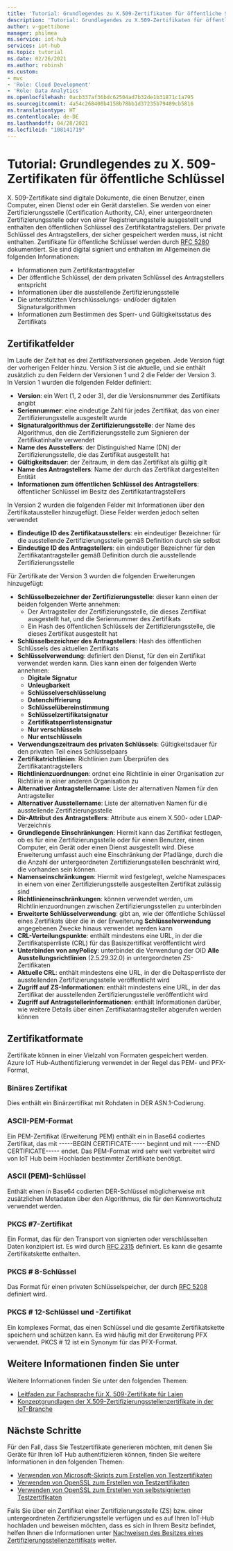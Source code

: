 ```yaml
---
title: 'Tutorial: Grundlegendes zu X.509-Zertifikaten für öffentliche Schlüssel für Azure IoT Hub | Microsoft-Dokumentation'
description: 'Tutorial: Grundlegendes zu X.509-Zertifikaten für öffentliche Schlüssel für Azure IoT Hub'
author: v-gpettibone
manager: philmea
ms.service: iot-hub
services: iot-hub
ms.topic: tutorial
ms.date: 02/26/2021
ms.author: robinsh
ms.custom:
- mvc
- 'Role: Cloud Development'
- 'Role: Data Analytics'
ms.openlocfilehash: 0acb337af36bdc62504ad7b32de1b31871c1a795
ms.sourcegitcommit: 4a54c268400b4158b78bb1d37235b79409cb5816
ms.translationtype: HT
ms.contentlocale: de-DE
ms.lasthandoff: 04/28/2021
ms.locfileid: "108141719"
---
```

# <a name="tutorial-understanding-x509-public-key-certificates"></a>Tutorial: Grundlegendes zu X. 509-Zertifikaten für öffentliche Schlüssel

X. 509-Zertifikate sind digitale Dokumente, die einen Benutzer, einen Computer, einen Dienst oder ein Gerät darstellen. Sie werden von einer Zertifizierungsstelle (Certification Authority, CA), einer untergeordneten Zertifizierungsstelle oder von einer Registrierungsstelle ausgestellt und enthalten den öffentlichen Schlüssel des Zertifikatantragstellers. Der private Schlüssel des Antragstellers, der sicher gespeichert werden muss, ist nicht enthalten. Zertifikate für öffentliche Schlüssel werden durch [RFC 5280](https://tools.ietf.org/html/rfc5280) dokumentiert. Sie sind digital signiert und enthalten im Allgemeinen die folgenden Informationen:

* Informationen zum Zertifikatantragsteller
* Der öffentliche Schlüssel, der dem privaten Schlüssel des Antragstellers entspricht
* Informationen über die ausstellende Zertifizierungsstelle
* Die unterstützten Verschlüsselungs- und/oder digitalen Signaturalgorithmen
* Informationen zum Bestimmen des Sperr- und Gültigkeitsstatus des Zertifikats

## <a name="certificate-fields"></a>Zertifikatfelder

Im Laufe der Zeit hat es drei Zertifikatversionen gegeben. Jede Version fügt der vorherigen Felder hinzu. Version 3 ist die aktuelle, und sie enthält zusätzlich zu den Feldern der Versionen 1 und 2 die Felder der Version 3. In Version 1 wurden die folgenden Felder definiert:

* **Version**: ein Wert (1, 2 oder 3), der die Versionsnummer des Zertifikats angibt
* **Seriennummer**: eine eindeutige Zahl für jedes Zertifikat, das von einer Zertifizierungsstelle ausgestellt wurde
* **Signaturalgorithmus der Zertifizierungsstelle**: der Name des Algorithmus, den die Zertifizierungsstelle zum Signieren der Zertifikatinhalte verwendet
* **Name des Ausstellers**: der Distinguished Name (DN) der Zertifizierungsstelle, die das Zertifikat ausgestellt hat
* **Gültigkeitsdauer**: der Zeitraum, in dem das Zertifikat als gültig gilt
* **Name des Antragstellers**: Name der durch das Zertifikat dargestellten Entität
* **Informationen zum öffentlichen Schlüssel des Antragstellers**: öffentlicher Schlüssel im Besitz des Zertifikatantragstellers

In Version 2 wurden die folgenden Felder mit Informationen über den Zertifikataussteller hinzugefügt. Diese Felder werden jedoch selten verwendet

* **Eindeutige ID des Zertifikatausstellers**: ein eindeutiger Bezeichner für die ausstellende Zertifizierungsstelle gemäß Definition durch sie selbst
* **Eindeutige ID des Antragstellers**: ein eindeutiger Bezeichner für den Zertifikatantragsteller gemäß Definition durch die ausstellende Zertifizierungsstelle

Für Zertifikate der Version 3 wurden die folgenden Erweiterungen hinzugefügt:

* **Schlüsselbezeichner der Zertifizierungsstelle**: dieser kann einen der beiden folgenden Werte annehmen:
  * Der Antragsteller der Zertifizierungsstelle, die dieses Zertifikat ausgestellt hat, und die Seriennummer des Zertifikats
  * Ein Hash des öffentlichen Schlüssels der Zertifizierungsstelle, die dieses Zertifikat ausgestellt hat
* **Schlüsselbezeichner des Antragstellers**: Hash des öffentlichen Schlüssels des aktuellen Zertifikats
* **Schlüsselverwendung**: definiert den Dienst, für den ein Zertifikat verwendet werden kann. Dies kann einen der folgenden Werte annehmen:
  * **Digitale Signatur**
  * **Unleugbarkeit**
  * **Schlüsselverschlüsselung**
  * **Datenchiffrierung**
  * **Schlüsselübereinstimmung**
  * **Schlüsselzertifikatsignatur**
  * **Zertifikatsperrlistensignatur**
  * **Nur verschlüsseln**
  * **Nur entschlüsseln**
* **Verwendungszeitraum des privaten Schlüssels**: Gültigkeitsdauer für den privaten Teil eines Schlüsselpaars
* **Zertifikatrichtlinien**: Richtlinien zum Überprüfen des Zertifikatantragstellers
* **Richtlinienzuordnungen**: ordnet eine Richtlinie in einer Organisation zur Richtlinie in einer anderen Organisation zu
* **Alternativer Antragstellername**: Liste der alternativen Namen für den Antragsteller
* **Alternativer Ausstellername**: Liste der alternativen Namen für die ausstellende Zertifizierungsstelle
* **Dir-Attribut des Antragstellers**: Attribute aus einem X.500- oder LDAP-Verzeichnis
* **Grundlegende Einschränkungen**: Hiermit kann das Zertifikat festlegen, ob es für eine Zertifizierungsstelle oder für einen Benutzer, einen Computer, ein Gerät oder einen Dienst ausgestellt wird. Diese Erweiterung umfasst auch eine Einschränkung der Pfadlänge, durch die die Anzahl der untergeordneten Zertifizierungsstellen beschränkt wird, die vorhanden sein können.
* **Namenseinschränkungen**: Hiermit wird festgelegt, welche Namespaces in einem von einer Zertifizierungsstelle ausgestellten Zertifikat zulässig sind
* **Richtlinieneinschränkungen**: können verwendet werden, um Richtlinienzuordnungen zwischen Zertifizierungsstellen zu unterbinden
* **Erweiterte Schlüsselverwendung**: gibt an, wie der öffentliche Schlüssel eines Zertifikats über die in der Erweiterung **Schlüsselverwendung** angegebenen Zwecke hinaus verwendet werden kann
* **CRL-Verteilungspunkte**: enthält mindestens eine URL, in der die Zertifikatsperrliste (CRL) für das Basiszertifikat veröffentlicht wird
* **Unterbinden von anyPolicy**: unterbindet die Verwendung der OID **Alle Ausstellungsrichtlinien** (2.5.29.32.0) in untergeordneten ZS-Zertifikaten
* **Aktuelle CRL**: enthält mindestens eine URL, in der die Deltasperrliste der ausstellenden Zertifizierungsstelle veröffentlicht wird
* **Zugriff auf ZS-Informationen**: enthält mindestens eine URL, in der das Zertifikat der ausstellenden Zertifizierungsstelle veröffentlicht wird
* **Zugriff auf Antragstellerinformationen**: enthält Informationen darüber, wie weitere Details über einen Zertifikatantragsteller abgerufen werden können

## <a name="certificate-formats"></a>Zertifikatformate

Zertifikate können in einer Vielzahl von Formaten gespeichert werden. Azure IoT Hub-Authentifizierung verwendet in der Regel das PEM- und PFX-Format,

### <a name="binary-certificate"></a>Binäres Zertifikat

Dies enthält ein Binärzertifikat mit Rohdaten in DER ASN.1-Codierung.

### <a name="ascii-pem-format"></a>ASCII-PEM-Format

Ein PEM-Zertifikat (Erweiterung PEM) enthält ein in Base64 codiertes Zertifikat, das mit -----BEGIN CERTIFICATE----- beginnt und mit -----END CERTIFICATE----- endet. Das PEM-Format wird sehr weit verbreitet wird von IoT Hub beim Hochladen bestimmter Zertifikate benötigt.

### <a name="ascii-pem-key"></a>ASCII (PEM)-Schlüssel

Enthält einen in Base64 codierten DER-Schlüssel möglicherweise mit zusätzlichen Metadaten über den Algorithmus, die für den Kennwortschutz verwendet werden.

### <a name="pkcs7-certificate"></a>PKCS #7-Zertifikat

Ein Format, das für den Transport von signierten oder verschlüsselten Daten konzipiert ist. Es wird durch [RFC 2315](https://tools.ietf.org/html/rfc2315) definiert. Es kann die gesamte Zertifikatskette enthalten.

### <a name="pkcs8-key"></a>PKCS # 8-Schlüssel

Das Format für einen privaten Schlüsselspeicher, der durch [RFC 5208](https://tools.ietf.org/html/rfc5208) definiert wird.

### <a name="pkcs12-key-and-certificate"></a>PKCS # 12-Schlüssel und -Zertifikat

Ein komplexes Format, das einen Schlüssel und die gesamte Zertifikatskette speichern und schützen kann. Es wird häufig mit der Erweiterung PFX verwendet. PKCS # 12 ist ein Synonym für das PFX-Format.

## <a name="for-more-information"></a>Weitere Informationen finden Sie unter

Weitere Informationen finden Sie unter den folgenden Themen:

* [Leitfaden zur Fachsprache für X. 509-Zertifikate für Laien](https://techcommunity.microsoft.com/t5/internet-of-things/the-layman-s-guide-to-x-509-certificate-jargon/ba-p/2203540)
* [Konzeptgrundlagen der X.509-Zertifizierungsstellenzertifikate in der IoT-Branche](./iot-hub-x509ca-concept.md)

## <a name="next-steps"></a>Nächste Schritte

Für den Fall, dass Sie Testzertifikate generieren möchten, mit denen Sie Geräte für Ihren IoT Hub authentifizieren können, finden Sie weitere Informationen in den folgenden Themen:

* [Verwenden von Microsoft-Skripts zum Erstellen von Testzertifikaten](tutorial-x509-scripts.md)
* [Verwenden von OpenSSL zum Erstellen von Testzertifikaten](tutorial-x509-openssl.md)
* [Verwenden von OpenSSL zum Erstellen von selbstsignierten Testzertifikaten](tutorial-x509-self-sign.md)

Falls Sie über ein Zertifikat einer Zertifizierungsstelle (ZS) bzw. einer untergeordneten Zertifizierungsstelle verfügen und es auf Ihren IoT-Hub hochladen und beweisen möchten, dass es sich in Ihrem Besitz befindet, helfen Ihnen die Informationen unter [Nachweisen des Besitzes eines Zertifizierungsstellenzertifikats](tutorial-x509-prove-possession.md) weiter.